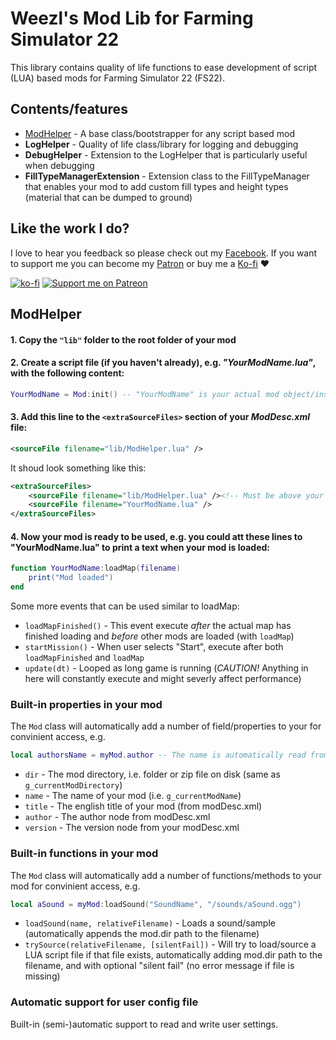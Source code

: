 # Weezl's Mod Lib for Farming Simulator 22

This library contains quality of life functions to ease development of script (LUA) based mods for Farming Simulator 22 (FS22).


## Contents/features
* [ModHelper](#modhelper) - A base class/bootstrapper for any script based mod
* **LogHelper** - Quality of life class/library for logging and debugging
* **DebugHelper** - Extension to the LogHelper that is particularly useful when debugging
* **FillTypeManagerExtension** - Extension class to the FillTypeManager that enables your mod to add custom fill types and height types (material that can be dumped to ground) 


## Like the work I do?
I love to hear you feedback so please check out my [Facebook](https://www.facebook.com/w33zl). If you want to support me you can become my [Patron](https://www.patreon.com/wzlmodding) or buy me a [Ko-fi](https://ko-fi.com/w33zl) :heart:

[![ko-fi](https://ko-fi.com/img/githubbutton_sm.svg)](https://ko-fi.com/X8X0BB65P) [![Support me on Patreon](https://img.shields.io/endpoint.svg?url=https%3A%2F%2Fshieldsio-patreon.vercel.app%2Fapi%3Fusername%3Dwzlmodding%3F%26type%3Dpatrons&style=for-the-badge)](https://patreon.com/wzlmodding?)


## ModHelper

#### 1. Copy the `"lib"` folder to the root folder of your mod

#### 2. Create a script file (if you haven't already), e.g. *"YourModName.lua"*, with the following content:
```lua
YourModName = Mod:init() -- "YourModName" is your actual mod object/instance, ready to use
```

#### 3. Add this line to the `<extraSourceFiles>` section of your *ModDesc.xml* file:
```xml
<sourceFile filename="lib/ModHelper.lua" />
```

It shoud look something like this:
```xml
<extraSourceFiles>
    <sourceFile filename="lib/ModHelper.lua" /><!-- Must be above your mod lua file -->
    <sourceFile filename="YourModName.lua" />
</extraSourceFiles>
```

#### 4. Now your mod is ready to be used, e.g. you could att these lines to "YourModName.lua" to print a text when your mod is loaded:

```lua
function YourModName:loadMap(filename) 
    print("Mod loaded")
end
```

Some more events that can be used similar to loadMap:
* `loadMapFinished()` - This event execute *after* the actual map has finished loading and *before* other mods are loaded (with `loadMap`)
* `startMission()` - When user selects "Start", execute after both `loadMapFinished` and `loadMap`
* `update(dt)` - Looped as long game is running (*CAUTION!* Anything in here will constantly execute and might severly affect performance)

### Built-in properties in your mod
The `Mod` class will automatically add a number of field/properties to your for convinient access, e.g.
```lua
local authorsName = myMod.author -- The name is automatically read from the modDesc file
```

* `dir` - The mod directory, i.e. folder or zip file on disk (same as `g_currentModDirectory`)
* `name` - The name of your mod (i.e. `g_currentModName`)
* `title` - The english title of your mod (from modDesc.xml)
* `author` - The author node from modDesc.xml
* `version` - The version node from your modDesc.xml

### Built-in functions in your mod
The `Mod` class will automatically add a number of functions/methods to your mod for convinient access, e.g.
```lua
local aSound = myMod:loadSound("SoundName", "/sounds/aSound.ogg")
```

* `loadSound(name, relativeFilename)` - Loads a sound/sample (automatically appends the mod.dir path to the filename) 
* `trySource(relativeFilename, [silentFail])` - Will try to load/source a LUA script file if that file exists, automatically adding mod.dir path to the filename, and with optional "silent fail" (no error message if file is missing)

### Automatic support for user config file
Built-in (semi-)automatic support to read and write user settings.
